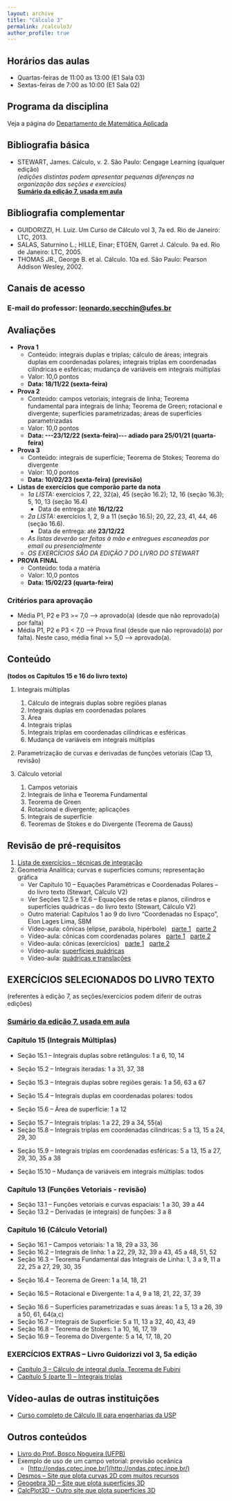 ```yaml
---
layout: archive
title: "Cálculo 3"
permalink: /calculo3/
author_profile: true
---
```


## Horários das aulas

- Quartas-feiras de 11:00 as 13:00 (E1 Sala 03)
- Sextas-feiras de 7:00 as 10:00 (E1 Sala 02)


## Programa da disciplina

Veja a página do [Departamento de Matemática Aplicada](http://matematicaaplicada.saomateus.ufes.br/programas-de-disciplinas-do-dma)


## Bibliografia básica

- STEWART, James. Cálculo, v. 2\. São Paulo: Cengage Learning (qualquer edição)  
    _(edições distintas podem apresentar pequenas diferenças na organização das seções e exercícios)_  
    [**Sumário da edição 7, usada em aula**](https://issuu.com/cengagebrasil/docs/livreto_9788522112593)


## Bibliografia complementar

- GUIDORIZZI, H. Luiz. Um Curso de Cálculo vol 3, 7a ed. Rio de Janeiro: LTC, 2013.
- SALAS, Saturnino L.; HILLE, Einar; ETGEN, Garret J. Cálculo. 9a ed. Rio de Janeiro: LTC, 2005.
- THOMAS JR., George B. et al. Cálculo. 10a ed. São Paulo: Pearson Addison Wesley, 2002.


## Canais de acesso

### E-mail do professor: leonardo.secchin@ufes.br


## Avaliações

- **Prova 1**
  - Conteúdo: integrais duplas e triplas; cálculo de áreas; integrais duplas em coordenadas polares; integrais triplas em coordenadas cilíndricas e esféricas; mudança de variáveis em integrais múltiplas
  - Valor: 10,0 pontos
  - **Data: 18/11/22 (sexta-feira)**
- **Prova 2**
  <!--- Conteúdo: campos vetoriais; integrais de linha; Teorema fundamental para integrais de linha; Teorema de Green-->
  - Conteúdo: campos vetoriais; integrais de linha; Teorema fundamental para integrais de linha; Teorema de Green; rotacional e divergente; superfícies parametrizadas; áreas de superfícies parametrizadas
  - Valor: 10,0 pontos
  - **Data: ---23/12/22 (sexta-feira)--- adiado para 25/01/21 (quarta-feira)**
- **Prova 3**
  <!--- Conteúdo: rotacional e divergente; superfícies parametrizadas; áreas de superfícies parametrizadas; integrais de superfície; Teorema de Stokes; Teorema do divergente-->
  - Conteúdo: integrais de superfície; Teorema de Stokes; Teorema do divergente
  - Valor: 10,0 pontos
  - **Data: 10/02/23 (sexta-feira) (previsão)**
- **Listas de exercícios que comporão parte da nota**
  - *1a LISTA:* exercícios 7, 22, 32(a), 45 (seção 16.2); 12, 16 (seção 16.3); 5, 10, 13 (seção 16.4)
    - Data de entrega: até **16/12/22**
  - *2a LISTA:* exercícios 1, 2, 9 a 11 (seção 16.5); 20, 22, 23, 41, 44, 46 (seção 16.6).
    - Data de entrega: até **23/12/22**
  - *As listas deverão ser feitas à mão e entregues escaneadas por email ou presencialmente*
  - *OS EXERCÍCIOS SÃO DA EDIÇÃO 7 DO LIVRO DO STEWART*
- **PROVA FINAL**
  - Conteúdo: toda a matéria
  - Valor: 10,0 pontos
  - **Data: 15/02/23 (quarta-feira)**

### Critérios para aprovação

- Média P1, P2 e P3 >= 7,0 —–> aprovado(a) (desde que não reprovado(a) por falta)
- Média P1, P2 e P3 < 7,0 —–> Prova final (desde que não reprovado(a) por falta). Neste caso, média final >= 5,0 —–> aprovado(a).


## Conteúdo

**(todos os Capítulos 15 e 16 do livro texto)**

1. Integrais múltiplas
   1. Cálculo de integrais duplas sobre regiões planas
   1. Integrais duplas em coordenadas polares
   1. Área
   1. Integrais triplas
   1. Integrais triplas em coordenadas cilíndricas e esféricas
   1. Mudança de variáveis em integrais múltiplas

1. Parametrização de curvas e derivadas de funções vetoriais (Cap 13, revisão)

1. Cálculo vetorial
   1. Campos vetoriais
   1. Integrais de linha e Teorema Fundamental
   1. Teorema de Green
   1. Rotacional e divergente; aplicações
   1. Integrais de superfície
   1. Teoremas de Stokes e do Divergente (Teorema de Gauss)


## Revisão de pré-requisitos

1. [Lista de exercícios – técnicas de integração](https://drive.google.com/file/d/0B-G5znuapK7JMG5Jb1NsaTJJTnc/view?usp=sharing&resourcekey=0-bl45MsKPdoGRrOyiLx9d4Q)
1. Geometria Analítica; curvas e superfícies comuns; representação gráfica
   - Ver Capítulo 10 – Equações Paramétricas e Coordenadas Polares – do livro texto (Stewart, Cálculo V2)
   - Ver Seções 12.5 e 12.6 – Equações de retas e planos, cilindros e superfícies quádricas – do livro texto (Stewart, Cálculo V2)
   - Outro material: Capítulos 1 ao 9 do livro “Coordenadas no Espaço”, Elon Lages Lima, SBM
   - Vídeo-aula: cônicas (elipse, parábola, hipérbole)   [parte 1](https://www.youtube.com/watch?v=xaz2au3nILI&list=PLxI8Can9yAHdmzItRKhWYl_ZsDe44PUrp&index=28)   [parte 2](https://www.youtube.com/watch?v=ZjnILSAttec&index=29&list=PLxI8Can9yAHdmzItRKhWYl_ZsDe44PUrp)
   - Vídeo-aula: cônicas com coordenadas polares   [parte 1](https://www.youtube.com/watch?v=75xOuS8PRes&list=PLxI8Can9yAHdmzItRKhWYl_ZsDe44PUrp&index=30)   [parte 2](https://www.youtube.com/watch?v=ngEEuGjOCvE&list=PLxI8Can9yAHdmzItRKhWYl_ZsDe44PUrp&index=31)
   - Vídeo-aula: cônicas (exercícios)   [parte 1](https://www.youtube.com/watch?v=Gehyr2mjd3w&list=PLxI8Can9yAHdmzItRKhWYl_ZsDe44PUrp&index=33)   [parte 2](https://www.youtube.com/watch?v=S6J_TEUMYvw&list=PLxI8Can9yAHdmzItRKhWYl_ZsDe44PUrp&index=34)
   - Vídeo-aula: [superfícies quádricas](https://www.youtube.com/watch?v=rhJVauV0YbM&index=39&list=PLxI8Can9yAHdmzItRKhWYl_ZsDe44PUrp)
   - Vídeo-aula: [quádricas e translações](https://www.youtube.com/watch?v=ezrsvwn2jRw&list=PLxI8Can9yAHdmzItRKhWYl_ZsDe44PUrp&index=40)


## EXERCÍCIOS SELECIONADOS DO LIVRO TEXTO  
(referentes à edição 7, as seções/exercícios podem diferir de outras edições)

### [Sumário da edição 7, usada em aula](https://issuu.com/cengagebrasil/docs/livreto_9788522112593)

### Capítulo 15 (Integrais Múltiplas)

- Seção 15.1 – Integrais duplas sobre retângulos: 1 a 6, 10, 14
<!--   - [Outra fonte de exercícios](http://cursos.ime.unicamp.br/disciplinas/ma211-calculo-ii/integrais-duplas/sobre-retangulo/) -->
- Seção 15.2 – Integrais iteradas: 1 a 31, 37, 38
<!--   - [Outra fonte de exercícios](http://cursos.ime.unicamp.br/disciplinas/ma211-calculo-ii/integrais-duplas/iteradas/) -->
- Seção 15.3 – Integrais duplas sobre regiões gerais: 1 a 56, 63 a 67
<!--   - [Outra fonte de exercícios](http://cursos.ime.unicamp.br/disciplinas/ma211-calculo-ii/integrais-duplas/sobre-regiao-geral/) -->
- Seção 15.4 – Integrais duplas em coordenadas polares: todos
<!--   - [Outra fonte de exercícios](http://cursos.ime.unicamp.br/disciplinas/ma211-calculo-ii/integrais-duplas/em-coordenadas-polares/) -->
- Seção 15.6 – Área de superfície: 1 a 12
<!--   - [Outra fonte de exercícios](http://cursos.ime.unicamp.br/disciplinas/ma211-calculo-ii/integrais-duplas/area-de-superficie/) -->
- Seção 15.7 – Integrais triplas: 1 a 22, 29 a 34, 55(a)
- Seção 15.8 – Integrais triplas em coordenadas cilindricas: 5 a 13, 15 a 24, 29, 30
<!--   - [Outra fonte de exercícios](http://cursos.ime.unicamp.br/disciplinas/ma211-calculo-ii/integrais-triplas/em-coordenadas-cilindricas/) -->
- Seção 15.9 – Integrais triplas em coordenadas esféricas: 5 a 13, 15 a 27, 29, 30, 35 a 38
<!--   - [Outra fonte de exercícios](http://cursos.ime.unicamp.br/disciplinas/ma211-calculo-ii/integrais-triplas/em-coordenadas-esfericas/) -->
- Seção 15.10 – Mudança de variáveis em integrais múltiplas: todos
<!-- - [+ exercícios](http://cursos.ime.unicamp.br/disciplinas/ma211-calculo-ii/integrais-triplas/provas-e-exames/) -->

### Capítulo 13 (Funções Vetoriais - revisão)

- Seção 13.1 – Funções vetoriais e curvas espaciais: 1 a 30, 39 a 44
- Seção 13.2 – Derivadas (e integrais) de funções: 3 a 8

### Capítulo 16 (Cálculo Vetorial)

- Seção 16.1 – Campos vetoriais: 1 a 18, 29 a 33, 36
- Seção 16.2 – Integrais de linha: 1 a 22, 29, 32, 39 a 43, 45 a 48, 51, 52
- Seção 16.3 – Teorema Fundamental das Integrais de Linha: 1, 3 a 9, 11 a 22, 25 a 27, 29, 30, 35
<!--   - [Outra fonte de exercícios](http://cursos.ime.unicamp.br/disciplinas/ma211-calculo-ii/integrais-de-linha/teorema-fundamental-das-integrais-de-linha/) -->
- Seção 16.4 – Teorema de Green: 1 a 14, 18, 21
<!--   - [Outra fonte de exercícios](http://cursos.ime.unicamp.br/disciplinas/ma211-calculo-ii/integrais-de-linha/teorema-de-green/) -->
- Seção 16.5 – Rotacional e Divergente: 1 a 4, 9 a 18, 21, 22, 37, 39
<!--   - [Outra fonte de exercícios](http://cursos.ime.unicamp.br/disciplinas/ma211-calculo-ii/rotacional-e-divergente/) -->
- Seção 16.6 – Superfícies parametrizadas e suas áreas: 1 a 5, 13 a 26, 39 a 50, 61, 64(a,c)
- Seção 16.7 – Integrais de Superfície: 5 a 11, 13 a 32, 40, 43, 49
- Seção 16.8 – Teorema de Stokes: 1 a 10, 16, 17, 19
- Seção 16.9 – Teorema do Divergente: 5 a 14, 17, 18, 20
<!--   - [Outra fonte de exercícios](http://cursos.ime.unicamp.br/disciplinas/ma211-calculo-ii/integrais-de-superficie/) -->


### EXERCÍCIOS EXTRAS – Livro Guidorizzi vol 3, 5a edição

- [Capítulo 3 – Cálculo de integral dupla. Teorema de Fubini](https://drive.google.com/file/d/0B-G5znuapK7JOFZzSkxCUm84dUk/view?usp=sharing)
- [Capítulo 5 (parte 1) – Integrais triplas](https://drive.google.com/file/d/0B-G5znuapK7JeGFrTTd1R0tINWM/view?usp=sharing)


## Vídeo-aulas de outras instituições

- [Curso completo de Cálculo III para engenharias da USP](http://eaulas.usp.br/portal/course.action?course=6351)


## Outros conteúdos

- [Livro do Prof. Bosco Nogueira (UFPB)](http://www.mat.ufpb.br/bosco/calculoiii2011/nciii.pdf)
- Exemplo de uso de um campo vetorial: previsão oceânica
  - [http://ondas.cptec.inpe.br/](http://ondas.cptec.inpe.br/)
- [Desmos – Site que plota curvas 2D com muitos recursos](http://www.desmos.com/calculator)
- [Geogebra 3D – Site que plota superfícies 3D](https://www.geogebra.org/3d?lang=pt)
- [CalcPlot3D – Outro site que plota superfícies 3D](https://c3d.libretexts.org/CalcPlot3D/index.html)
